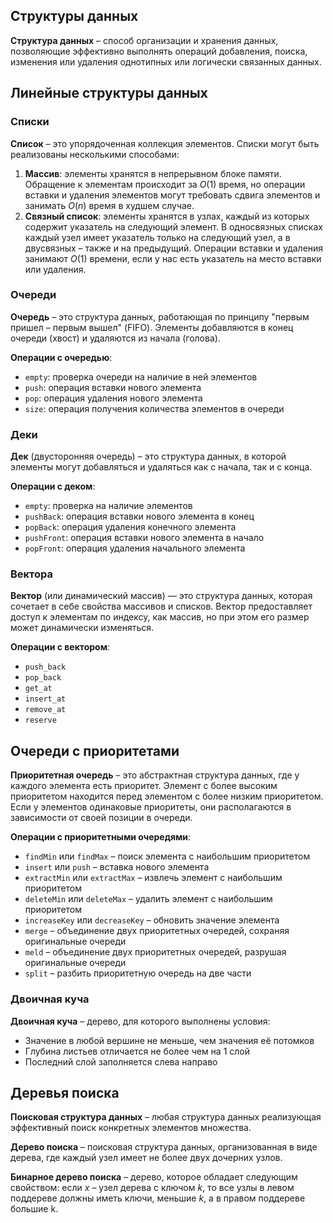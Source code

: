 ## Структуры данных 

**Структура данных** – способ организации и хранения данных, позволяющие эффективно выполнять операций добавления, поиска, изменения или удаления однотипных или логически связанных данных.

## Линейные структуры данных

### Списки

**Список** – это упорядоченная коллекция элементов. Списки могут быть реализованы несколькими способами:

1. **Массив**: элементы хранятся в непрерывном блоке памяти. Обращение к элементам происходит за $O(1)$ время, но операции вставки и удаления элементов могут требовать сдвига элементов и занимать $O(n)$ время в худшем случае.
2. **Связный список**: элементы хранятся в узлах, каждый из которых содержит указатель на следующий элемент. В односвязных списках каждый узел имеет указатель только на следующий узел, а в двусвязных – также и на предыдущий. Операции вставки и удаления занимают $O(1)$ времени, если у нас есть указатель на место вставки или удаления.

### Очереди

**Очередь** – это структура данных, работающая по принципу "первым пришел – первым вышел" (FIFO). Элементы добавляются в конец очереди (хвост) и удаляются из начала (голова).

**Операции с очередью**:
- `empty`: проверка очереди на наличие в ней элементов
- `push`: операция вставки нового элемента
- `pop`: операция удаления нового элемента
- `size`: операция получения количества элементов в очереди

### Деки

**Дек** (двусторонняя очередь) – это структура данных, в которой элементы могут добавляться и удаляться как с начала, так и с конца.

 **Операции с деком**:
- `empty`: проверка на наличие элементов
- `pushBack`: операция вставки нового элемента в конец
- `popBack`: операция удаления конечного элемента
- `pushFront`: операция вставки нового элемента в начало
- `popFront`: операция удаления начального элемента

### Вектора

**Вектор** (или динамический массив) — это структура данных, которая сочетает в себе свойства массивов и списков. Вектор предоставляет доступ к элементам по индексу, как массив, но при этом его размер может динамически изменяться.

**Операции с вектором**:

- `push_back`
- `pop_back`
- `get_at`
- `insert_at`
- `remove_at`
- `reserve`

## Очереди с приоритетами

**Приоритетная очередь** – это абстрактная структура данных, где у каждого элемента есть приоритет. Элемент с более высоким приоритетом находится перед элементом с более низким приоритетом. Если у элементов одинаковые приоритеты, они располагаются в зависимости от своей позиции в очереди.

**Операции с приоритетными очередями**:

- `findMin` или `findMax` – поиск элемента с наибольшим приоритетом
- `insert` или `push` – вставка нового элемента
- `extractMin` или `extractMax` – извлечь элемент с наибольшим приоритетом
- `deleteMin` или `deleteMax` – удалить элемент с наибольшим приоритетом
- `increaseKey` или `decreaseKey` – обновить значение элемента
- `merge` – объединение двух приоритетных очередей, сохраняя оригинальные очереди
- `meld` – объединение двух приоритетных очередей, разрушая оригинальные очереди
- `split` – разбить приоритетную очередь на две части

### Двоичная куча

**Двоичная куча** – дерево, для которого выполнены условия:

- Значение в любой вершине не меньше, чем значения её потомков
- Глубина листьев отличается не более чем на 1 слой
- Последний слой заполняется слева направо

## Деревья поиска

**Поисковая структура данных** – любая структура данных реализующая эффективный поиск конкретных элементов множества.

**Дерево поиска** – поисковая структура данных, организованная в виде дерева, где каждый узел имеет не более двух дочерних узлов.

**Бинарное дерево поиска** – дерево, которое обладает следующим свойством: если $x$ – узел дерева с ключом $k$, то все узлы в левом поддереве должны иметь ключи, меньшие $k$, а в правом поддереве большие k.

